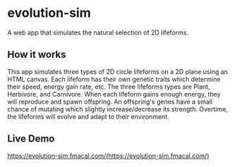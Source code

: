 # evolution-sim
A web app that simulates the natural selection of 2D lifeforms. 

## How it works
This app simulates three types of 2D circle lifeforms on a 2D plane using an HTML canvas. Each lifeform has their own genetic traits which determine
their speed, energy gain rate, etc. The three lifeforms types are Plant, Herbivore, and Carnivore. When each
lifeform gains enough energy, they will reproduce and spawn offspring. An offspring's genes have a small chance of mutating which slightly increase/decrease its strength.
Overtime, the lifeforms will evolve and adapt to their environment.

## Live Demo
https://evolution-sim.fmacal.com/(https://evolution-sim.fmacal.com/)

